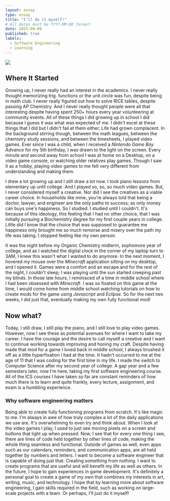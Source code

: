 ```yaml
---
layout: essay
type: essay
title: "I'll do it myself!"
# All dates must be YYYY-MM-DD format!
date: 2025-09-09
published: true
labels:
  - Software Engineering
  - Learning
---
```


<img class="free-floating" src="../img/igniting/drawing.jpg">

## Where It Started
Growing up, I never really had an interest in the academics. I never really thought memorizing trig. functions or the unit circle was fun, despite being in math club. I never really figured out how to solve RICE tables, despite passing AP Chemistry. And I never really thought people were all that interesting despite having spent 250+ hours every year volunteering at community events. All of these things I did growing up in school I did because I guess it was what was expected of me. I didn't excel at these things that I did but I didn't fail at them either. Life had grown complacent. In the background stirring though, between the math leagues, between the chemistry study sessions, and between the timesheets, I played video games. Ever since I was a child, when I received a *Nintendo Game Boy Advance* for my 5th birthday, I was drawn to the light on the screen. Every minute and second away from school I was at home on a Desktop, on a video game console, or watching older relatives play games. Though I saw it as a hobby, playing video games to me felt very different from understanding and making them.

I drew a lot growing up and I still draw a lot now. I took piano lessons from elementary up until college. And I played so, so, so much video games. But, I never considered myself a creative. Nor did I see the creatives as a viable career choice. In households like mine, you're always told that being a doctor, lawyer, and engineer are the only paths to success; as only money can buys one's happiness. So I studied. I studied until I couldn't. It's because of this ideology, this feeling that I had no other choice, that I was initially pursuing a Biochemistry degree for my first couple years in college. Little did I know that the choice that was supposed to guarantee me happiness only brought me so much remorse and misery over the path my life was taking. I stopped feeling like my own person.

It was the night before my Organic Chemistry midterm, sophomore year of college, and as I watched the digital clock in the corner of my laptop turn to 3AM, I knew this wasn't what I wanted to do anymore. In the next moment, I hovered my mouse over the *Minecraft* application sitting on my desktop, and I opened it. Games were a comfort and an escape and for the rest of the night, I couldn't sleep; I was playing until the sun started creeping past my blinds. In those late hours, I reminisced of a time in middle school where I had been obsessed with *Minecraft*. I was so fixated on this game at the time, I would come home from middle school watching tutorials on how to create mods for the game using *Javascript* and *Eclipse*. So for the next two weeks, I did just that, eventually making my own fully functional mod!

## Now what?
Today, I still draw, I still play the piano, and I still love to play video games. However, now I see these as potential avenues for where I want to take my career. I have the courage and the desire to call myself a creative and I want to continue working towards improving and honing my craft. Despite having made that mod for a game I loved back in middle school, I always brushed it off as a little hyperfixation I had at the time. It hadn't occurred to me at the age of 11 that I was coding for the first time in my life. I made the switch to Computer Science after my second year of college. A gap year and a few semesters later, now I'm here, taking my first software engineering course. All of the ICS courses I have taken so far are constant reminders of how much there is to learn and quite frankly, every lecture, assignment, and exam is a humbling experience.

### Why software engineering matters
Being able to create fully functioning programs from scratch. It's like magic to me. I'm always in awe of how truly complex a lot of the daily applications we use are. It's overwhelming to even try and think about. When I look at the video games I play, I used to just see moving pixels on a screen and buttons that light up when pressed. Now, I see that for every one thing I see, there are lines of code held together by other lines of code, making the whole thing seamless and functional. Outside of games as well, even apps such as our calendars, reminders, and communication apps, are all held together by numbers and letters. I want to become a software engineer that is capable of doing just that. Creating something from nothing. I want to create programs that are useful and will benefit my life as well as others. In the future, I hope to gain experiences in game development. It's definitely a personal goal to create a game of my own that combines my interests in art, writing, music, and technology. I hope that by learning more about software engineering, I gain skills required in the field, such as working on large-scale projects with a team. Or perhaps, I'll just do it myself!
